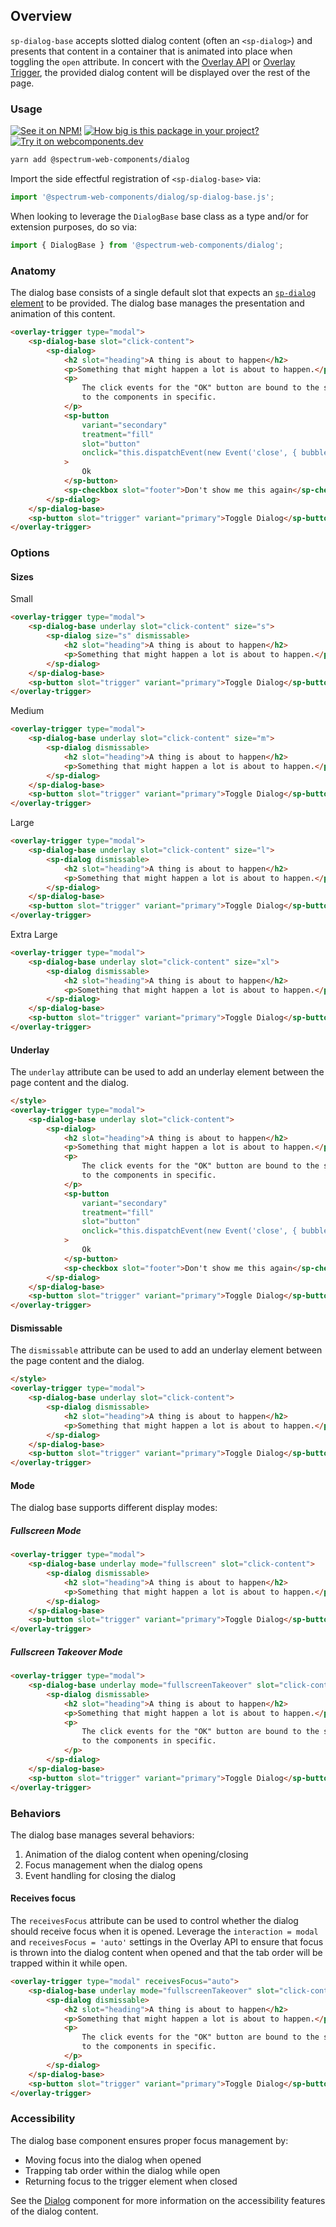 ## Overview

`sp-dialog-base` accepts slotted dialog content (often an `<sp-dialog>`) and presents that content in a container that is animated into place when toggling the `open` attribute. In concert with the [Overlay API](../overlay) or [Overlay Trigger](../overlay-trigger), the provided dialog content will be displayed over the rest of the page.

### Usage

[![See it on NPM!](https://img.shields.io/npm/v/@spectrum-web-components/dialog?style=for-the-badge)](https://www.npmjs.com/package/@spectrum-web-components/dialog)
[![How big is this package in your project?](https://img.shields.io/bundlephobia/minzip/@spectrum-web-components/dialog?style=for-the-badge)](https://bundlephobia.com/result?p=@spectrum-web-components/dialog)
[![Try it on webcomponents.dev](https://img.shields.io/badge/Try%20it%20on-webcomponents.dev-green?style=for-the-badge)](https://webcomponents.dev/edit/collection/fO75441E1Q5ZlI0e9pgq/MLYDVWpWhNxJZDW3Ywqq/src/index.ts)

```bash
yarn add @spectrum-web-components/dialog
```

Import the side effectful registration of `<sp-dialog-base>` via:

```ts
import '@spectrum-web-components/dialog/sp-dialog-base.js';
```

When looking to leverage the `DialogBase` base class as a type and/or for extension purposes, do so via:

```ts
import { DialogBase } from '@spectrum-web-components/dialog';
```

### Anatomy

The dialog base consists of a single default slot that expects an [`sp-dialog` element](./dialog) to be provided. The dialog base manages the presentation and animation of this content.

```html
<overlay-trigger type="modal">
    <sp-dialog-base slot="click-content">
        <sp-dialog>
            <h2 slot="heading">A thing is about to happen</h2>
            <p>Something that might happen a lot is about to happen.</p>
            <p>
                The click events for the "OK" button are bound to the story not
                to the components in specific.
            </p>
            <sp-button
                variant="secondary"
                treatment="fill"
                slot="button"
                onclick="this.dispatchEvent(new Event('close', { bubbles: true, composed: true }));"
            >
                Ok
            </sp-button>
            <sp-checkbox slot="footer">Don't show me this again</sp-checkbox>
        </sp-dialog>
    </sp-dialog-base>
    <sp-button slot="trigger" variant="primary">Toggle Dialog</sp-button>
</overlay-trigger>
```

### Options

#### Sizes

<sp-tabs selected="m" auto label="Size attribute options">
    <sp-tab value="s">Small</sp-tab>
    <sp-tab-panel value="s">

```html
<overlay-trigger type="modal">
    <sp-dialog-base underlay slot="click-content" size="s">
        <sp-dialog size="s" dismissable>
            <h2 slot="heading">A thing is about to happen</h2>
            <p>Something that might happen a lot is about to happen.</p>
        </sp-dialog>
    </sp-dialog-base>
    <sp-button slot="trigger" variant="primary">Toggle Dialog</sp-button>
</overlay-trigger>
```

</sp-tab-panel>
<sp-tab value="m">Medium</sp-tab>
<sp-tab-panel value="m">

```html
<overlay-trigger type="modal">
    <sp-dialog-base underlay slot="click-content" size="m">
        <sp-dialog dismissable>
            <h2 slot="heading">A thing is about to happen</h2>
            <p>Something that might happen a lot is about to happen.</p>
        </sp-dialog>
    </sp-dialog-base>
    <sp-button slot="trigger" variant="primary">Toggle Dialog</sp-button>
</overlay-trigger>
```

</sp-tab-panel>
<sp-tab value="l">Large</sp-tab>
<sp-tab-panel value="l">

```html
<overlay-trigger type="modal">
    <sp-dialog-base underlay slot="click-content" size="l">
        <sp-dialog dismissable>
            <h2 slot="heading">A thing is about to happen</h2>
            <p>Something that might happen a lot is about to happen.</p>
        </sp-dialog>
    </sp-dialog-base>
    <sp-button slot="trigger" variant="primary">Toggle Dialog</sp-button>
</overlay-trigger>
```

</sp-tab-panel>
<sp-tab value="xl">Extra Large</sp-tab>
<sp-tab-panel value="xl">

```html
<overlay-trigger type="modal">
    <sp-dialog-base underlay slot="click-content" size="xl">
        <sp-dialog dismissable>
            <h2 slot="heading">A thing is about to happen</h2>
            <p>Something that might happen a lot is about to happen.</p>
        </sp-dialog>
    </sp-dialog-base>
    <sp-button slot="trigger" variant="primary">Toggle Dialog</sp-button>
</overlay-trigger>
```

</sp-tab-panel>
</sp-tabs>

#### Underlay

The `underlay` attribute can be used to add an underlay element between the page content and the dialog.

```html
</style>
<overlay-trigger type="modal">
    <sp-dialog-base underlay slot="click-content">
        <sp-dialog>
            <h2 slot="heading">A thing is about to happen</h2>
            <p>Something that might happen a lot is about to happen.</p>
            <p>
                The click events for the "OK" button are bound to the story not
                to the components in specific.
            </p>
            <sp-button
                variant="secondary"
                treatment="fill"
                slot="button"
                onclick="this.dispatchEvent(new Event('close', { bubbles: true, composed: true }));"
            >
                Ok
            </sp-button>
            <sp-checkbox slot="footer">Don't show me this again</sp-checkbox>
        </sp-dialog>
    </sp-dialog-base>
    <sp-button slot="trigger" variant="primary">Toggle Dialog</sp-button>
</overlay-trigger>
```

#### Dismissable

The `dismissable` attribute can be used to add an underlay element between the page content and the dialog.

```html
</style>
<overlay-trigger type="modal">
    <sp-dialog-base underlay slot="click-content">
        <sp-dialog dismissable>
            <h2 slot="heading">A thing is about to happen</h2>
            <p>Something that might happen a lot is about to happen.</p>
        </sp-dialog>
    </sp-dialog-base>
    <sp-button slot="trigger" variant="primary">Toggle Dialog</sp-button>
</overlay-trigger>
```

#### Mode

The dialog base supports different display modes:

##### Fullscreen Mode

```html
<overlay-trigger type="modal">
    <sp-dialog-base underlay mode="fullscreen" slot="click-content">
        <sp-dialog dismissable>
            <h2 slot="heading">A thing is about to happen</h2>
            <p>Something that might happen a lot is about to happen.</p>
        </sp-dialog>
    </sp-dialog-base>
    <sp-button slot="trigger" variant="primary">Toggle Dialog</sp-button>
</overlay-trigger>
```

##### Fullscreen Takeover Mode

```html
<overlay-trigger type="modal">
    <sp-dialog-base underlay mode="fullscreenTakeover" slot="click-content">
        <sp-dialog dismissable>
            <h2 slot="heading">A thing is about to happen</h2>
            <p>Something that might happen a lot is about to happen.</p>
            <p>
                The click events for the "OK" button are bound to the story not
                to the components in specific.
            </p>
        </sp-dialog>
    </sp-dialog-base>
    <sp-button slot="trigger" variant="primary">Toggle Dialog</sp-button>
</overlay-trigger>
```

### Behaviors

The dialog base manages several behaviors:

1. Animation of the dialog content when opening/closing
2. Focus management when the dialog opens
3. Event handling for closing the dialog

#### Receives focus

The `receivesFocus` attribute can be used to control whether the dialog should receive focus when it is opened. Leverage the `interaction = modal` and `receivesFocus = 'auto'` settings in the Overlay API to ensure that focus is thrown into the dialog content when opened and that the tab order will be trapped within it while open.

```html
<overlay-trigger type="modal" receivesFocus="auto">
    <sp-dialog-base underlay mode="fullscreenTakeover" slot="click-content">
        <sp-dialog dismissable>
            <h2 slot="heading">A thing is about to happen</h2>
            <p>Something that might happen a lot is about to happen.</p>
            <p>
                The click events for the "OK" button are bound to the story not
                to the components in specific.
            </p>
        </sp-dialog>
    </sp-dialog-base>
    <sp-button slot="trigger" variant="primary">Toggle Dialog</sp-button>
</overlay-trigger>
```

### Accessibility

The dialog base component ensures proper focus management by:

-   Moving focus into the dialog when opened
-   Trapping tab order within the dialog while open
-   Returning focus to the trigger element when closed

See the [Dialog](./dialog) component for more information on the accessibility features of the dialog content.
